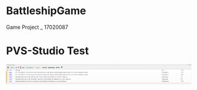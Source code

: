# BattleshipGame
Game Project _ 17020087

# PVS-Studio Test
![Alt text](https://github.com/xyzrules/BattleshipGame/blob/pvs-studio-test/PVS-Test/pvs-studio.png?raw=true "Title")
